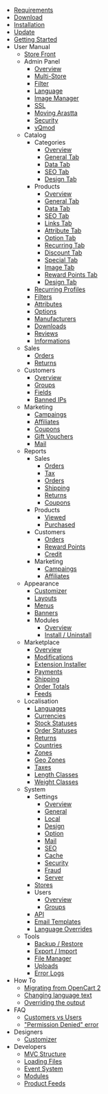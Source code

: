 * [Requirements](requirements)
* [Download](download)
* [Installation](installation)
* [Update](update)
* [Getting Started](getting-started)
* User Manual
	* [Store Front](user-manual/store-front)
	* Admin Panel
		* [Overview](user-manual/admin/overview)
		* [Multi-Store](user-manual/admin/multi-store)
		* [Filter](user-manual/admin/filter)
		* [Language](user-manual/admin/language)
		* [Image Manager](user-manual/admin/image-manager)
		* [SSL](user-manual/admin/ssl)
		* [Moving Arastta](user-manual/admin/moving-server)
		* [Security](user-manual/admin/security)
		* [vQmod](user-manual/admin/vqmod)
	* Catalog
		* Categories
			* [Overview](user-manual/catalog/categories/overview)
			* [General Tab](user-manual/catalog/categories/general)
			* [Data Tab](user-manual/catalog/categories/data)
			* [SEO Tab](user-manual/catalog/categories/seo)
			* [Design Tab](user-manual/catalog/categories/design)
		* Products
			* [Overview](user-manual/catalog/products/overview)
			* [General Tab](user-manual/catalog/products/general)
			* [Data Tab](user-manual/catalog/products/data)
			* [SEO Tab](user-manual/catalog/products/seo)
			* [Links Tab](user-manual/catalog/products/links)
			* [Attribute Tab](user-manual/catalog/products/attribute)
			* [Option Tab](user-manual/catalog/products/option)
			* [Recurring Tab](user-manual/catalog/products/recurring)
			* [Discount Tab](user-manual/catalog/products/discount)
			* [Special Tab](user-manual/catalog/products/special)
			* [Image Tab](user-manual/catalog/products/image)
			* [Reward Points Tab](user-manual/catalog/products/reward)
			* [Design Tab](user-manual/catalog/products/design)
		* [Recurring Profiles](user-manual/catalog/recurring)
		* [Filters](user-manual/catalog/filters)
		* [Attributes](user-manual/catalog/attributes)
		* [Options](user-manual/catalog/options)
		* [Manufacturers](user-manual/catalog/manufacturers)
		* [Downloads](user-manual/catalog/downloads)
		* [Reviews](user-manual/catalog/reviews)
		* [Informations](user-manual/catalog/informations)
	* Sales
		* [Orders](user-manual/sales/orders)
		* [Returns](user-manual/sales/returns)
	* Customers
		* [Overview](user-manual/customers/overview)
		* [Groups](user-manual/customers/groups)
		* [Fields](user-manual/customers/fields)
		* [Banned IPs](user-manual/customers/banned-ips)
	* Marketing
		* [Campaings](user-manual/marketing/campaings)
		* [Affiliates](user-manual/marketing/affiliates)
		* [Coupons](user-manual/marketing/coupons)
		* [Gift Vouchers](user-manual/marketing/gift-vouchers)
		* [Mail](user-manual/marketing/mail)
	* Reports
		* Sales
			* [Orders](user-manual/reports/sales/orders)
			* [Tax](user-manual/reports/sales/tax)
			* [Orders](user-manual/reports/sales/orders)
			* [Shipping](user-manual/reports/sales/shipping)
			* [Returns](user-manual/reports/sales/returns)
			* [Coupons](user-manual/reports/sales/coupons)
		* Products
			* [Viewed](user-manual/reports/products/viewed)
			* [Purchased](user-manual/reports/products/purchased)
		* Customers
			* [Orders](user-manual/reports/customers/orders)
			* [Reward Points](user-manual/reports/customers/rewards)
			* [Credit](user-manual/reports/customers/credit)
		* Marketing
			* [Campaings](user-manual/reports/marketing/campaings)
			* [Affiliates](user-manual/reports/marketing/affiliates)
	* Appearance
		* [Customizer](user-manual/appearance/customizer)
		* [Layouts](user-manual/appearance/layouts)
		* [Menus](user-manual/appearance/menus)
		* [Banners](user-manual/appearance/banners)
		* Modules
			* [Overview](user-manual/appearance/modules/overview)
			* [Install / Uninstall](user-manual/appearance/modules/install)
	* Marketplace
		* [Overview](user-manual/marketplace/overview)
		* [Modifications](user-manual/marketplace/modifications)
		* [Extension Installer](user-manual/marketplace/extension-installer)
		* [Payments](user-manual/marketplace/payments)
		* [Shipping](user-manual/marketplace/shipping)
		* [Order Totals](user-manual/marketplace/order-totals)
		* [Feeds](user-manual/marketplace/feeds)
	* Localisation
		* [Languages](user-manual/localisation/languages)
		* [Currencies](user-manual/localisation/currencies)
		* [Stock Statuses](user-manual/localisation/stock-statuses)
		* [Order Statuses](user-manual/localisation/order-statuses)
		* [Returns](user-manual/localisation/returns)
		* [Countries](user-manual/localisation/countries)
		* [Zones](user-manual/localisation/zones)
		* [Geo Zones](user-manual/localisation/geo-zones)
		* [Taxes](user-manual/localisation/taxes)
		* [Length Classes](user-manual/localisation/length-classes)
		* [Weight Classes](user-manual/localisation/weight-classes)
	* System
		* Settings
			* [Overview](user-manual/system/settings/overview)
			* [General](user-manual/system/settings/general)
			* [Local](user-manual/system/settings/local)
			* [Design](user-manual/system/settings/design)
			* [Option](user-manual/system/settings/option)
			* [Mail](user-manual/system/settings/mail)
			* [SEO](user-manual/system/settings/seo)
			* [Cache](user-manual/system/settings/cache)
			* [Security](user-manual/system/settings/security)
			* [Fraud](user-manual/system/settings/fraud)
			* [Server](user-manual/system/settings/server)
		* [Stores](user-manual/system/stores)
		* Users
			* [Overview](user-manual/system/users/overview)
			* [Groups](user-manual/system/users/groups)
		* [API](user-manual/system/api)
		* [Email Templates](user-manual/system/email-templates)
		* [Language Overrides](user-manual/system/language-overrides)
    * Tools
		* [Backup / Restore](user-manual/tools/backup-restore)
		* [Export / Import](user-manual/tools/export-import)
		* [File Manager](user-manual/tools/file-manager)
		* [Uploads](user-manual/tools/uploads)
		* [Error Logs](user-manual/tools/error-logs)
* How To
	* [Migrating from OpenCart 2](how-to/how-to-migrate-from-opencart-2)
	* [Changing language text](how-to/how-to-change-language-text)
	* [Overriding the output](how-to/how-to-override-the-output)
* FAQ
	* [Customers vs Users](faq/customers-vs-users)
	* ["Permission Denied" error](faq/permission-denied-error)
* Designers
	* [Customizer](designers/customizer)
* Developers
	* [MVC Structure](developers/mvc-structure)
	* [Loading Files](developers/loading-files)
	* [Event System](developers/event-system)
	* [Modules](developers/modules)
	* [Product Feeds](developers/product-feeds)
